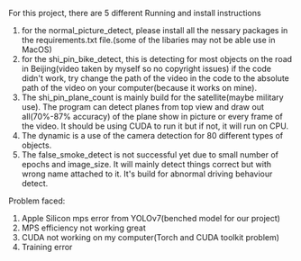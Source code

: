 For this project, there are 5 different
Running and install instructions
1. for the normal_picture_detect, please install all the nessary packages in the requirements.txt file.(some of the libaries may
   not be able use in MacOS)
2. for the shi_pin_bike_detect, this is detecting for most objects on the road in Beijing(video taken by myself so no copyright issues)
   if the code didn't work, try change the path of the video in the code to the absolute path of the video on your computer(because it works on mine).
3. The shi_pin_plane_count is mainly build for the satellite(maybe military use). The program can detect planes from top view and draw out
   all(70%-87% accuracy) of the plane show in picture or every frame of the video. It should be using CUDA to run it but if not, it will run on CPU.
4. The dynamic is a use of the camera detection for 80 different types of objects.
5. The false_smoke_detect is not successful yet due to small number of epochs and image_size. It will mainly detect things correct but with wrong name
   attached to it. It's build for abnormal driving behaviour detect.

Problem faced:
1. Apple Silicon mps error from YOLOv7(benched model for our project)
2. MPS efficiency not working great
3. CUDA not working on my computer(Torch and CUDA toolkit problem)
4. Training error